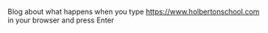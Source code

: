 Blog about what happens when you type https://www.holbertonschool.com in your browser and press Enter